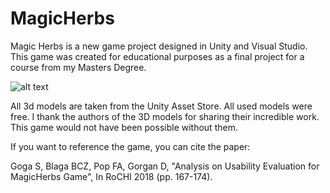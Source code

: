 # MagicHerbs
Magic Herbs is a new game project designed in Unity and Visual Studio. This game was created for educational purposes as a final project for a course from my Masters Degree. 

![alt text](https://i.postimg.cc/nVvbXG6Y/good-game.png)


All 3d models are taken from the Unity Asset Store. All used models were free. 
I thank the authors of the 3D models for sharing their incredible work. This game would not have been possible without them.



If  you want to reference the game, you can cite the paper:

Goga S, Blaga BCZ, Pop FA, Gorgan D, "Analysis on Usability Evaluation for MagicHerbs Game", In RoCHI 2018 (pp. 167-174).
